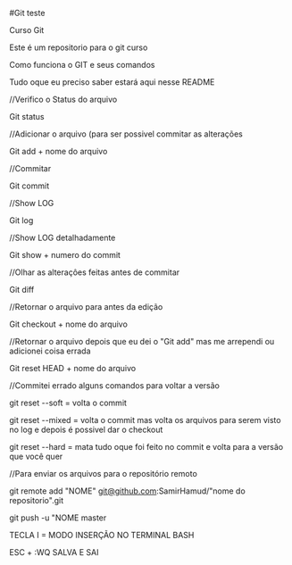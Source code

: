 #Git teste

Curso Git

Este é um repositorio para o git curso

Como funciona o GIT e seus comandos

Tudo oque eu preciso saber estará aqui nesse README

//Verifico o Status do arquivo

Git status


//Adicionar o arquivo (para ser possivel commitar as alterações

Git add + nome do arquivo


//Commitar

Git commit


//Show LOG

Git log


//Show LOG detalhadamente

Git show + numero do commit

//Olhar as alteraçôes feitas antes de commitar

Git diff


//Retornar o arquivo para antes da edição

Git checkout + nome do arquivo


//Retornar o arquivo depois que eu dei o "Git add" mas me arrependi ou adicionei coisa errada

Git reset HEAD + nome do arquivo


//Commitei errado alguns comandos para voltar a versão

git reset --soft = volta o commit

git reset --mixed = volta o commit mas volta os arquivos para serem visto no log e depois é possivel dar o checkout

git reset --hard = mata tudo oque foi feito no commit e volta para a versão que você quer



//Para enviar os arquivos para o repositório remoto 

git remote add "NOME" git@github.com:SamirHamud/"nome do repositorio".git

git push -u "NOME master


TECLA I = MODO INSERÇÃO NO TERMINAL BASH

ESC + :WQ SALVA E SAI

